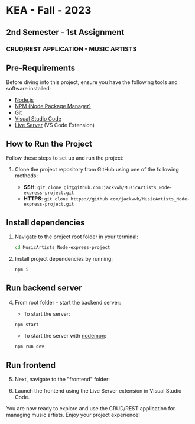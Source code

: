 # KEA - Fall - 2023

## 2nd Semester - 1st Assignment

### CRUD/REST APPLICATION - MUSIC ARTISTS

## Pre-Requirements

Before diving into this project, ensure you have the following tools and software installed:

- [Node.js](https://nodejs.org/)
- [NPM (Node Package Manager)](https://www.npmjs.com/)
- [Git](https://git-scm.com/)
- [Visual Studio Code](https://code.visualstudio.com/)
- [Live Server](https://marketplace.visualstudio.com/items?itemName=ritwickdey.LiveServer) (VS Code Extension)

## How to Run the Project

Follow these steps to set up and run the project:

1. Clone the project repository from GitHub using one of the following methods:

   - **SSH**: `git clone git@github.com:jackvwh/MusicArtists_Node-express-project.git`
   - **HTTPS**: `git clone https://github.com/jackvwh/MusicArtists_Node-express-project.git`

## Install dependencies

1. Navigate to the project root folder in your terminal:

   ```bash
   cd MusicArtists_Node-express-project
   ```

2. Install project dependencies by running:

   ```bash
   npm i
   ```

## Run backend server

4. From root folder - start the backend server:

   - To start the server: 
   ```bash
   npm start
   ```

   - To start the server with [nodemon](https://nodemon.io/): 
   ```bash
   npm run dev
   ```
## Run frontend

5. Next, navigate to the "frontend" folder:

6. Launch the frontend using the Live Server extension in Visual Studio Code.

You are now ready to explore and use the CRUD/REST application for managing music artists. Enjoy your project experience!
